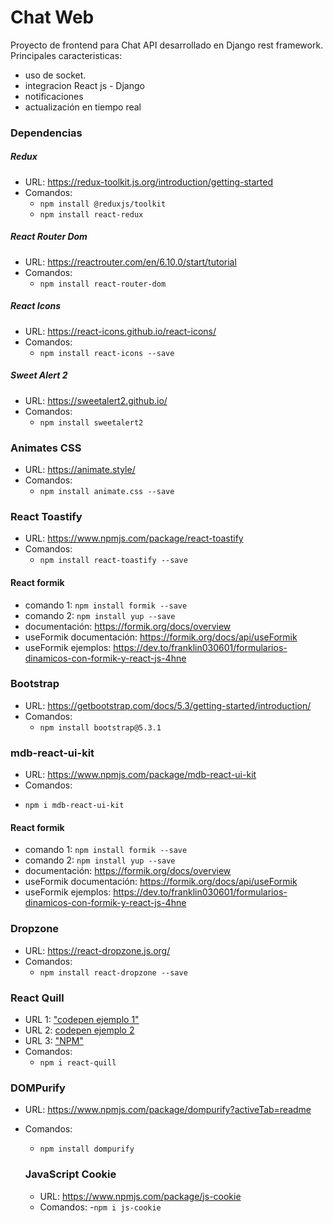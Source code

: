 # Chat Web

Proyecto de frontend para Chat API desarrollado en Django rest framework.
Principales caracteristicas:
* uso de socket.
* integracion React js - Django
* notificaciones
* actualización en tiempo real

### Dependencias
##### Redux
* URL: https://redux-toolkit.js.org/introduction/getting-started
* Comandos:
   - ```npm install @reduxjs/toolkit```
   - ```npm install react-redux```

##### React Router Dom
* URL: https://reactrouter.com/en/6.10.0/start/tutorial
* Comandos:
   - ```npm install react-router-dom```

##### React Icons
* URL: https://react-icons.github.io/react-icons/
* Comandos:
   - ```npm install react-icons --save```

##### Sweet Alert 2
* URL: https://sweetalert2.github.io/
* Comandos:
   - ```npm install sweetalert2```

### Animates CSS
* URL: https://animate.style/
* Comandos:
   - ```npm install animate.css --save```

### React Toastify
* URL: https://www.npmjs.com/package/react-toastify
* Comandos:
   - ```npm install react-toastify --save```

#### React formik
* comando 1: `npm install formik --save`
* comando 2: `npm install yup --save`
* documentación: https://formik.org/docs/overview
* useFormik documentación: https://formik.org/docs/api/useFormik
* useFormik ejemplos: https://dev.to/franklin030601/formularios-dinamicos-con-formik-y-react-js-4hne

### Bootstrap 
* URL: https://getbootstrap.com/docs/5.3/getting-started/introduction/
* Comandos: 
   - ```npm install bootstrap@5.3.1``` 

### mdb-react-ui-kit
* URL: https://www.npmjs.com/package/mdb-react-ui-kit
* Comandos: 
-  ```npm i mdb-react-ui-kit```

#### React formik
* comando 1: `npm install formik --save`
* comando 2: `npm install yup --save`
* documentación: https://formik.org/docs/overview
* useFormik documentación: https://formik.org/docs/api/useFormik
* useFormik ejemplos: https://dev.to/franklin030601/formularios-dinamicos-con-formik-y-react-js-4hne

### Dropzone
* URL: https://react-dropzone.js.org/
* Comandos:
   - ```npm install react-dropzone --save```

### React Quill
* URL 1: ["codepen ejemplo 1"](https://codesandbox.io/p/sandbox/react-quill-with-functional-component-68zcnt?file=%2Fsrc%2Findex.js%3A10%2C22)
* URL 2: [codepen ejemplo 2](https://codepen.io/alexkrolick/pen/xgyOXQ/left?editors=0010)
* URL 3: ["NPM"](https://www.npmjs.com/package/react-quill)
* Comandos: 
   - ```npm i react-quill```


### DOMPurify 
* URL: https://www.npmjs.com/package/dompurify?activeTab=readme
* Comandos: 
   - ```npm install dompurify```

   ### JavaScript Cookie
   * URL: https://www.npmjs.com/package/js-cookie
   * Comandos: 
      -```npm i js-cookie```